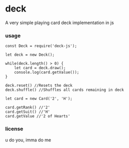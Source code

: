 # deck

A very simple playing card deck implementation in js

### usage

```
const Deck = require('deck-js');

let deck = new Deck();

while(deck.length() > 0) {
    let card = deck.draw();
    console.log(card.getValue());
}

deck.reset() //Resets the deck
deck.shuffle() //Shuffles all cards remaining in deck

let card = new Card('2', 'H');

card.getRank() //'2'
card.getSuit() //'H'
card.getValue //'2 of Hearts'
```

### license

u do you, imma do me
